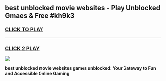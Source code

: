 
## best unblocked movie websites - Play Unblocked Gmaes & Free #kh9k3
<h3>
<a href="https://news.freeplayer.one?title=best_unblocked_movie_websites&ref=24F">CLICK TO PLAY</a></h3>
<hr>

<h3>
<a href="https://news.freeplayer.one?title=best_unblocked_movie_websites&ref=24F">CLICK 2 PLAY</a>
  
</h3>

<a href="https://news.freeplayer.one?title=best_unblocked_movie_websites&ref=24F/"><img src="https://clearcache.store/games.png"></a>


**best unblocked movie websites games unblocked: Your Gateway to Fun and Accessible Online Gaming**

